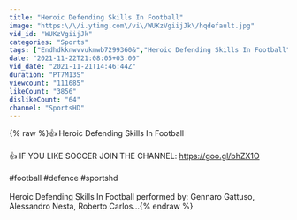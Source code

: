```yaml
---
title: "Heroic Defending Skills In Football"
image: "https:\/\/i.ytimg.com\/vi\/WUKzVgiijJk\/hqdefault.jpg"
vid_id: "WUKzVgiijJk"
categories: "Sports"
tags: ["Endhdkknwvvukmwb7299360&","Heroic Defending Skills In Football","football"]
date: "2021-11-22T21:08:05+03:00"
vid_date: "2021-11-21T14:46:44Z"
duration: "PT7M13S"
viewcount: "111685"
likeCount: "3856"
dislikeCount: "64"
channel: "SportsHD"
---
```

{% raw %}👍 Heroic Defending Skills In Football<br /><br />👍 IF YOU LIKE SOCCER JOIN THE CHANNEL: <a rel="nofollow" target="blank" href="https://goo.gl/bhZX1O">https://goo.gl/bhZX1O</a><br /><br />#football #defence #sportshd<br /><br />Heroic Defending Skills In Football performed by: Gennaro Gattuso, Alessandro Nesta, Roberto Carlos...{% endraw %}
